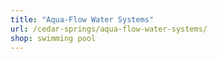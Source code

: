 ```yaml
---
title: "Aqua-Flow Water Systems"
url: /cedar-springs/aqua-flow-water-systems/
shop: swimming pool
---
```

